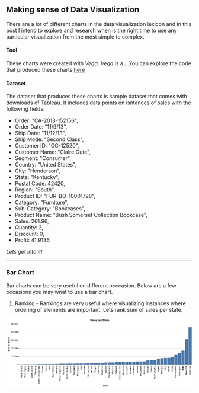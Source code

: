 ## Making sense of Data Visualization

There are a lot of different charts in the data visualization lexicon and in this post I intend to explore and research when is the right time to use any particular visualization from the most simple to complex.     

#### Tool
These charts were created with *Vega*.  *Vega* is a....You can explore the code that produced these charts [here](https://beta.observablehq.com/d/85a39c2b2101ee95) 
  

#### Dataset
The dataset that produces these charts is sample dataset that comes with downloads of Tableau. It includes data points on isntances of sales with the following fields:
- Order: "CA-2013-152156",
- Order Date: "11/9/13",
- Ship Date: "11/12/13",
- Ship Mode: "Second Class",
- Customer ID: "CG-12520",
- Customer Name: "Claire Gute",
- Segment: "Consumer",
- Country: "United States",
- City: "Henderson",
- State: "Kentucky",
- Postal Code: 42420,
- Region: "South",
- Product ID: "FUR-BO-10001798",
- Category: "Furniture",
- Sub-Category: "Bookcases",
- Product Name: "Bush Somerset Collection Bookcase",
- Sales: 261.96,
- Quantity: 2,
- Discount: 0,
- Profit: 41.9136

*Lets get into it!*
***

### Bar Chart
Bar charts can be very useful on different occcasion. Below are a few occasions you may wnat to use a bar chart.

1. Ranking - Rankings are very useful where visualizing instances where ordering of elements are important. Lets rank sum of sales per state.

![Sales Per State](https://github.com/b-45/comprehending-data-visualizations/blob/master/charts/sales-per-state.png)
